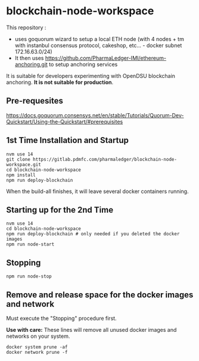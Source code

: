 # blockchain-node-workspace

This repository :
* uses goquorum wizard to setup a local ETH node (with 4 nodes + tm with instanbul consensus protocol, cakeshop, etc... - docker subnet 172.16.63.0/24)
* It then uses https://github.com/PharmaLedger-IMI/ethereum-anchoring.git to setup anchoring services

It is suitable for developers experimenting with OpenDSU blockchain anchoring. **It is not suitable for production**.

## Pre-requesites

https://docs.goquorum.consensys.net/en/stable/Tutorials/Quorum-Dev-Quickstart/Using-the-Quickstart/#prerequisites


## 1st Time Installation and Startup

```
nvm use 14
git clone https://gitlab.pdmfc.com/pharmaledger/blockchain-node-workspace.git
cd blockchain-node-workspace
npm install
npm run deploy-blockchain
```

When the build-all finishes, it will leave several docker containers running.

## Starting up for the 2nd Time

```
nvm use 14
cd blockchain-node-workspace
npm run deploy-blockchain # only needed if you deleted the docker images
npm run node-start
```

## Stopping

```
npm run node-stop
```

## Remove and release space for the docker images and network

Must execute the "Stopping" procedure first.

**Use with care:** These lines will remove all unused docker images and networks on your system.

```
docker system prune -af
docker network prune -f
```
